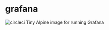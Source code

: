 # grafana

![circleci][circleci]
Tiny Alpine image for running Grafana

[circleci]: https://img.shields.io/circleci/build/gh/vektorcloud/grafana?color=1dd6c9&logo=CircleCI&logoColor=1dd6c9&style=for-the-badge "grafana"
